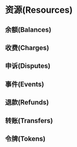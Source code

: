 # 资源(Resources)

## 余额(Balances)

## 收费(Charges)

## 申诉(Disputes)

## 事件(Events)

## 退款(Refunds)

## 转账(Transfers)

## 令牌(Tokens)
